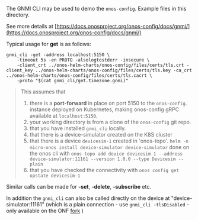 <!--
SPDX-FileCopyrightText: 2019-present Open Networking Foundation <info@opennetworking.org>

SPDX-License-Identifier: Apache-2.0
-->

The GNMI CLI may be used to demo the `onos-config`. Example files in this directory.

See more details at [https://docs.onosproject.org/onos-config/docs/gnmi/](https://docs.onosproject.org/onos-config/docs/gnmi/)

Typical usage for **get** is as follows:
```
gnmi_cli -get -address localhost:5150 \
    -timeout 5s -en PROTO -alsologtostderr -insecure \
    -client_crt ../onos-helm-charts/onos-config/files/certs/tls.crt -client_key ../onos-helm-charts/onos-config/files/certs/tls.key -ca_crt ../onos-helm-charts/onos-config/files/certs/tls.cacrt \
    -proto "$(cat gnmi_cli/get.timezone.gnmi)"
```

> This assumes that
> 1. there is a **port-forward** in place on port 5150 to the `onos-config`.
> instance deployed on Kubernetes, making onos-config gRPC available at `localhost:5150`.
> 1. your working directory is from a clone of the `onos-config` git repo.
> 1. that you have installed `gnmi_cli` locally.
> 1. that there is a device-simulator created on the K8S cluster
> 1. that there is a device `devicesim-1` created in 'onos-topo'. `helm -n micro-onos install device-simulator device-simulator`
> done on the onos cli with `onos topo add device devicesim-1 --address device-simulator:11161 --version 1.0.0 --type Devicesim --plain`
> 1. that you have checked the connectivity with `onos config get opstate devicesim-1`

Similar calls can be made for **-set**, **-delete**, **-subscribe** etc.

In addition the `gnmi_cli` can also be called directly on the device at
"device-simulator:11161" (which is a plain connection - use `gnmi_cli -tlsDisabled` -
only available on the ONF [fork](https://github.com/opennetworkinglab/gnmi) )
